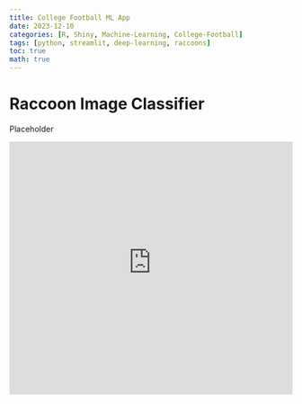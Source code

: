 ```yaml
---
title: College Football ML App
date: 2023-12-10
categories: [R, Shiny, Machine-Learning, College-Football]
tags: [python, streamlit, deep-learning, raccoons]
toc: true
math: true
---
```


# Raccoon Image Classifier

Placeholder

<iframe
  src="https://raccoonclassifier.streamlit.app/?embed=true"
  height="450"
  style="width:100%;border:none;"
></iframe>